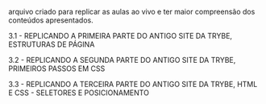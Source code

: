 arquivo criado para replicar as aulas ao vivo e ter maior compreensão dos conteúdos apresentados.

3.1 - REPLICANDO A PRIMEIRA PARTE DO ANTIGO SITE DA TRYBE, ESTRUTURAS DE PÁGINA

3.2 - REPLICANDO A SEGUNDA PARTE DO ANTIGO SITE DA TRYBE, PRIMEIROS PASSOS EM CSS

3.3 - REPLICANDO A TERCEIRA PARTE DO ANTIGO SITE DA TRYBE, HTML E CSS - SELETORES E POSICIONAMENTO